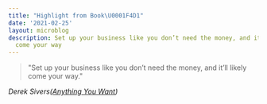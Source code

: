```yaml
---
title: "Highlight from Book\U0001F4D1"
date: '2021-02-25'
layout: microblog
description: Set up your business like you don’t need the money, and it’ll likely
  come your way
---
```


>"Set up your business like you don’t need the money, and it’ll likely come your way."

*Derek Sivers([Anything You Want](/book-notes/anything-you-want))*
